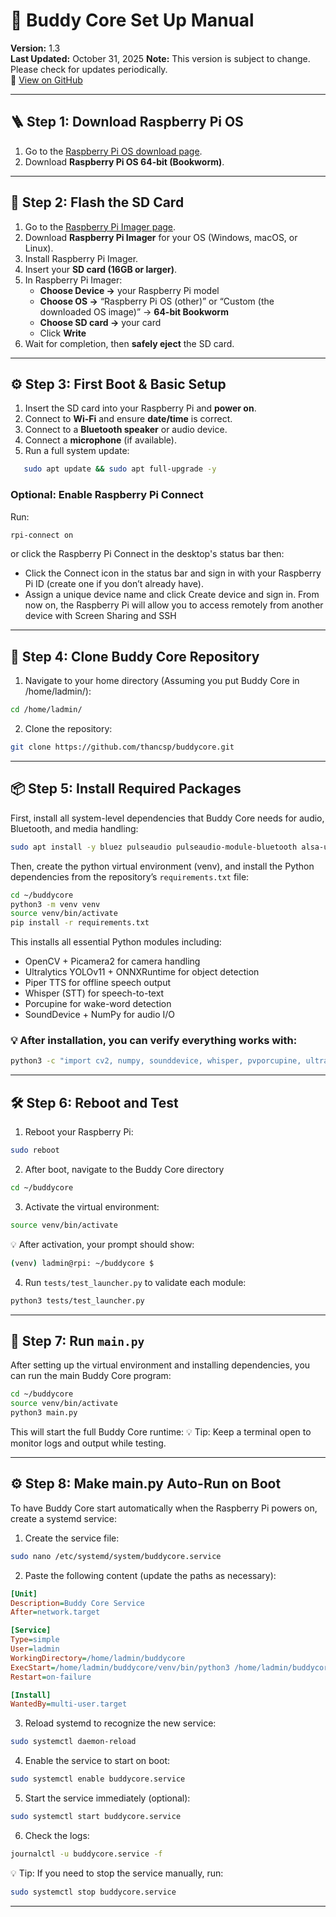 # 🧠 Buddy Core Set Up Manual

**Version:** 1.3  
**Last Updated:** October 31, 2025
**Note:** This version is subject to change. Please check for updates periodically.  
🔗 [View on GitHub](https://github.com/thancsp/buddycore/blob/main/SETUP.md)

---

## 🪜 Step 1: Download Raspberry Pi OS

1. Go to the [Raspberry Pi OS download page](https://www.raspberrypi.com/software/operating-systems/).  
2. Download **Raspberry Pi OS 64-bit (Bookworm)**.

---

## 💾 Step 2: Flash the SD Card

1. Go to the [Raspberry Pi Imager page](https://www.raspberrypi.com/software/).  
2. Download **Raspberry Pi Imager** for your OS (Windows, macOS, or Linux).  
3. Install Raspberry Pi Imager.  
4. Insert your **SD card (16GB or larger)**.  
5. In Raspberry Pi Imager:
   - **Choose Device →** your Raspberry Pi model  
   - **Choose OS →** “Raspberry Pi OS (other)” or “Custom (the downloaded OS image)” → **64-bit Bookworm**  
   - **Choose SD card →** your card  
   - Click **Write**  
6. Wait for completion, then **safely eject** the SD card.

---

## ⚙️ Step 3: First Boot & Basic Setup

1. Insert the SD card into your Raspberry Pi and **power on**.  
2. Connect to **Wi-Fi** and ensure **date/time** is correct.  
3. Connect to a **Bluetooth speaker** or audio device.  
4. Connect a **microphone** (if available).  
5. Run a full system update:
```bash
   sudo apt update && sudo apt full-upgrade -y
```
### Optional: Enable Raspberry Pi Connect 
Run:
```bash
rpi-connect on
```
or click the Raspberry Pi Connect in the desktop's status bar then: 
- Click the Connect icon in the status bar and sign in with your Raspberry Pi ID (create one if you don’t already have).
- Assign a unique device name and click Create device and sign in.
From now on, the Raspberry Pi will allow you to access remotely from another device with Screen Sharing and SSH
* * *
## 🧩 Step 4: Clone Buddy Core Repository

1.  Navigate to your home directory (Assuming you put Buddy Core in /home/ladmin/):
    
```bash
cd /home/ladmin/
```
2.  Clone the repository:
```bash
git clone https://github.com/thancsp/buddycore.git
```
* * *

## 📦 Step 5: Install Required Packages

First, install all system-level dependencies that Buddy Core needs for audio, Bluetooth, and media handling:

```bash
sudo apt install -y bluez pulseaudio pulseaudio-module-bluetooth alsa-utils libportaudio2 portaudio19-dev ffmpeg
```
Then, create the python virtual environment (venv), and install the Python dependencies from the repository’s `requirements.txt` file:
```bash
cd ~/buddycore
python3 -m venv venv
source venv/bin/activate
pip install -r requirements.txt
```
This installs all essential Python modules including:
- OpenCV + Picamera2 for camera handling
- Ultralytics YOLOv11 + ONNXRuntime for object detection
- Piper TTS for offline speech output
- Whisper (STT) for speech-to-text
- Porcupine for wake-word detection
- SoundDevice + NumPy for audio I/O
### 💡 After installation, you can verify everything works with:
```bash
python3 -c "import cv2, numpy, sounddevice, whisper, pvporcupine, ultralytics, piper_tts, picamera2, onnxruntime; print('✅ All dependencies OK')"
```
* * *

## 🛠️ Step 6: Reboot and Test

1. Reboot your Raspberry Pi:

```bash
sudo reboot
```
2. After boot, navigate to the Buddy Core directory
```bash
cd ~/buddycore
```
3. Activate the virtual environment:
```bash
source venv/bin/activate
```
💡 After activation, your prompt should show:
```bash
(venv) ladmin@rpi: ~/buddycore $
```
4. Run `tests/test_launcher.py` to validate each module:
```bash
python3 tests/test_launcher.py
```

* * *
## 🏃 Step 7: Run `main.py`

After setting up the virtual environment and installing dependencies, you can run the main Buddy Core program:

```bash
cd ~/buddycore
source venv/bin/activate
python3 main.py
```
This will start the full Buddy Core runtime:
💡 Tip: Keep a terminal open to monitor logs and output while testing.
* * * 
## ⚙️ Step 8: Make main.py Auto-Run on Boot

To have Buddy Core start automatically when the Raspberry Pi powers on, create a systemd service:

1. Create the service file:
```bash
sudo nano /etc/systemd/system/buddycore.service
```
2. Paste the following content (update the paths as necessary):
```ini
[Unit]
Description=Buddy Core Service
After=network.target

[Service]
Type=simple
User=ladmin
WorkingDirectory=/home/ladmin/buddycore
ExecStart=/home/ladmin/buddycore/venv/bin/python3 /home/ladmin/buddycore/main.py
Restart=on-failure

[Install]
WantedBy=multi-user.target
```
3. Reload systemd to recognize the new service:
```bash
sudo systemctl daemon-reload
```
4. Enable the service to start on boot:
```bash
sudo systemctl enable buddycore.service
```
5. Start the service immediately (optional):
```bash
sudo systemctl start buddycore.service
```
6. Check the logs:
```bash
journalctl -u buddycore.service -f
```
💡 Tip: If you need to stop the service manually, run:
```bash
sudo systemctl stop buddycore.service
```
* * * 

